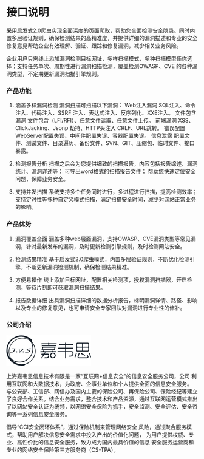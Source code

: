# 接口说明
采用启发式2.0爬虫实现全面深度的页面爬取，帮助您全面检测安全隐患。同时内置多层验证规则，确保检测结果的高精准度，并提供详细的漏洞描述和专业的安全修复意见帮助企业有效理解、验证、跟踪和修复漏洞，减少相关业务风险。

企业用户只需线上添加漏洞检测目标网址，多样扫描模式，多种扫描模型任你选择；支持任务单次、周期性进行漏洞扫描检测，覆盖检测OWASP、CVE 的各种漏洞类型，不定期更新漏洞扫描引擎规则。

### 产品功能
1. 涵盖多样漏洞检测
漏洞扫描可扫描以下漏洞：
Web注入漏洞	SQL注入、命令注入、代码注入、SSRF 注入、表达式注入、反序列化、XXE注入。
文件包含漏洞	文件包含（LFI/RFI）、任意文件读取、任意文件上传。
前端漏洞	XSS、ClickJacking、Jsonp 劫持、HTTP头注入 CRLF、URL跳转。
错误配置	WebServer配置失误、中间件配置失误、容器配置失误。
信息泄露	配置文件、测试文件、目录遍历、备份文件、SVN、GIT、压缩包、临时文件、接口暴露。

2. 检测报告分析
扫描之后会为您提供细致的扫描报告，内容包括报告综述、漏洞统计、漏洞详述等；
可导出word格式的扫描报告文件；
帮助您快速定位安全问题，保障业务安全。

3. 支持并发扫描
系统支持多个任务同时进行，多进程进行扫描，提高检测效率；
支持定时性等多种自定义模式扫描，满足扫描安全时间，减少对网站正常业务的影响。

### 产品优势
1. 漏洞覆盖全面
涵盖多种web层面漏洞，支持OWASP、CVE漏洞类型等常见漏洞，针对最新发布的漏洞，及时更新检测引擎规则，及时检测网站安全。

2. 检测结果精准
基于启发式2.0爬虫模式，内置多层验证规则，不断优化检测引擎，不断更新漏洞检测机制，确保检测结果精准。

3. 方便易操作
线上添加目标网址，配置相关检测项，授权漏洞扫描器，开启检测，等待片刻即可获取漏洞扫描结果。

4. 报告数据详细
出具漏洞扫描详细的数据分析报告，标明漏洞详情、路径、影响以及专业的修复意见，也可申请安全专家团队对漏洞进行专业性的修补。

### 公司介绍
![](/images/15966133881352.jpg)

上海嘉韦思信息技术有限是一家“互联网+信息安全”的信息安全服务公司，公司
利用互联网和大数据技术，为政府、企事业单位和个人提供全面的信息安全服务。
与公安部、工信部、网信办及国内主要的保险公司、再保险公司、保险经纪等建立
了良好合作关系。结合业务需求，整合技术和产品资源，通过互联网运营模式推出
了以网站安全认证为统领，以网络安全保险为抓手，安全监测、安全评估、安全咨
询等一系列信息安全服务。

倡导“CCI安全闭环体系”，通过保险机制来管理网络安全
风险，通过聚合服务模式，帮助用户解决信息安全需求中投入产出的价值化问题，
为用户提供权威、专业、高性价比的信息安全服务，致力成为国内最具价值的信息
安全服务运营商和专业的网络安全保险第三方服务商（CS-TPA）。
